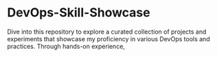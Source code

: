 # DevOps-Skill-Showcase
Dive into this repository to explore a curated collection of projects and experiments that showcase my proficiency in various DevOps tools and practices. Through hands-on experience,
